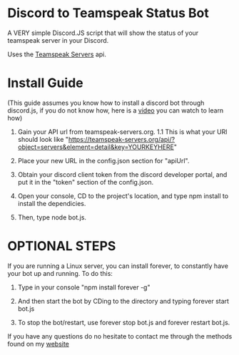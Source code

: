 # Discord to Teamspeak Status Bot
A VERY simple Discord.JS script that will show the status of your teamspeak server in your Discord.

Uses the [Teamspeak Servers](https://teamspeak-servers.org/) api.

# Install Guide
(This guide assumes you know how to install a discord bot through discord.js, if you do not know how, here is a [video](https://www.youtube.com/watch?v=Z-tc91hArlM) you can watch to learn how)

1. Gain your API url from teamspeak-servers.org.
  1.1 This is what your URl should look like "https://teamspeak-servers.org/api/?object=servers&element=detail&key=YOURKEYHERE"

2. Place your new URL in the config.json section for "apiUrl".

3. Obtain your discord client token from the discord developer portal, and put it in the "token" section of the config.json.

4. Open your console, CD to the project's location, and type npm install to install the dependicies.

5. Then, type node bot.js.

# OPTIONAL STEPS
If you are running a Linux server, you can install forever, to constantly have your bot up and running.
To do this:

1. Type in your console "npm install forever -g"

2. And then start the bot by CDing to the directory and typing forever start bot.js

3. To stop the bot/restart, use forever stop bot.js and forever restart bot.js.



If you have any questions do no hesitate to contact me through the methods found on my [website](https://sgfu.tv)


